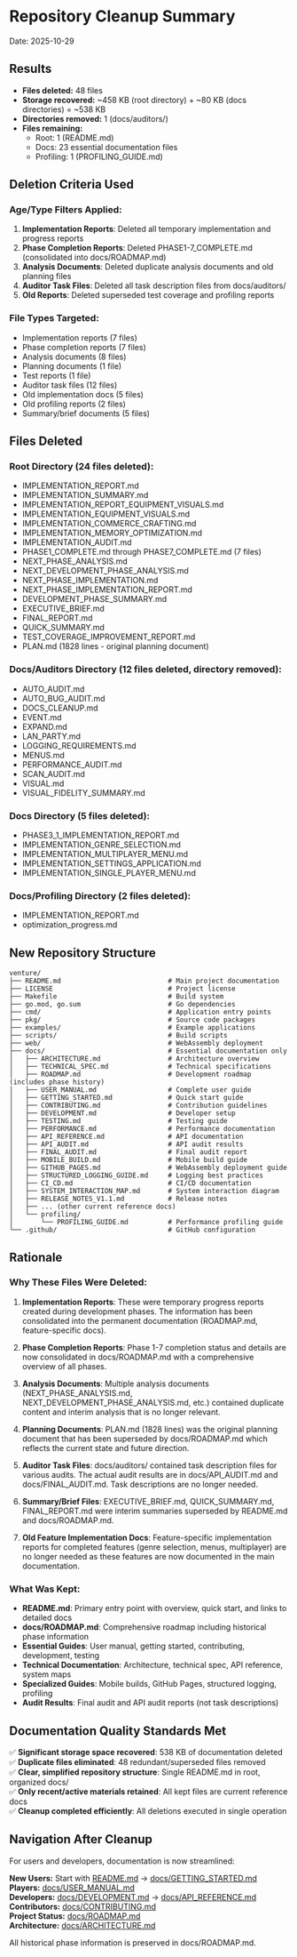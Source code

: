 # Repository Cleanup Summary
Date: 2025-10-29

## Results
- **Files deleted:** 48 files
- **Storage recovered:** ~458 KB (root directory) + ~80 KB (docs directories) = ~538 KB
- **Directories removed:** 1 (docs/auditors/)
- **Files remaining:** 
  - Root: 1 (README.md)
  - Docs: 23 essential documentation files
  - Profiling: 1 (PROFILING_GUIDE.md)

## Deletion Criteria Used

### Age/Type Filters Applied:
1. **Implementation Reports**: Deleted all temporary implementation and progress reports
2. **Phase Completion Reports**: Deleted PHASE1-7_COMPLETE.md (consolidated into docs/ROADMAP.md)
3. **Analysis Documents**: Deleted duplicate analysis documents and old planning files
4. **Auditor Task Files**: Deleted all task description files from docs/auditors/
5. **Old Reports**: Deleted superseded test coverage and profiling reports

### File Types Targeted:
- Implementation reports (7 files)
- Phase completion reports (7 files)
- Analysis documents (8 files)
- Planning documents (1 file)
- Test reports (1 file)
- Auditor task files (12 files)
- Old implementation docs (5 files)
- Old profiling reports (2 files)
- Summary/brief documents (5 files)

## Files Deleted

### Root Directory (24 files deleted):
- IMPLEMENTATION_REPORT.md
- IMPLEMENTATION_SUMMARY.md
- IMPLEMENTATION_REPORT_EQUIPMENT_VISUALS.md
- IMPLEMENTATION_EQUIPMENT_VISUALS.md
- IMPLEMENTATION_COMMERCE_CRAFTING.md
- IMPLEMENTATION_MEMORY_OPTIMIZATION.md
- IMPLEMENTATION_AUDIT.md
- PHASE1_COMPLETE.md through PHASE7_COMPLETE.md (7 files)
- NEXT_PHASE_ANALYSIS.md
- NEXT_DEVELOPMENT_PHASE_ANALYSIS.md
- NEXT_PHASE_IMPLEMENTATION.md
- NEXT_PHASE_IMPLEMENTATION_REPORT.md
- DEVELOPMENT_PHASE_SUMMARY.md
- EXECUTIVE_BRIEF.md
- FINAL_REPORT.md
- QUICK_SUMMARY.md
- TEST_COVERAGE_IMPROVEMENT_REPORT.md
- PLAN.md (1828 lines - original planning document)

### Docs/Auditors Directory (12 files deleted, directory removed):
- AUTO_AUDIT.md
- AUTO_BUG_AUDIT.md
- DOCS_CLEANUP.md
- EVENT.md
- EXPAND.md
- LAN_PARTY.md
- LOGGING_REQUIREMENTS.md
- MENUS.md
- PERFORMANCE_AUDIT.md
- SCAN_AUDIT.md
- VISUAL.md
- VISUAL_FIDELITY_SUMMARY.md

### Docs Directory (5 files deleted):
- PHASE3_1_IMPLEMENTATION_REPORT.md
- IMPLEMENTATION_GENRE_SELECTION.md
- IMPLEMENTATION_MULTIPLAYER_MENU.md
- IMPLEMENTATION_SETTINGS_APPLICATION.md
- IMPLEMENTATION_SINGLE_PLAYER_MENU.md

### Docs/Profiling Directory (2 files deleted):
- IMPLEMENTATION_REPORT.md
- optimization_progress.md

## New Repository Structure

```
venture/
├── README.md                           # Main project documentation
├── LICENSE                             # Project license
├── Makefile                            # Build system
├── go.mod, go.sum                      # Go dependencies
├── cmd/                                # Application entry points
├── pkg/                                # Source code packages
├── examples/                           # Example applications
├── scripts/                            # Build scripts
├── web/                                # WebAssembly deployment
├── docs/                               # Essential documentation only
│   ├── ARCHITECTURE.md                 # Architecture overview
│   ├── TECHNICAL_SPEC.md               # Technical specifications
│   ├── ROADMAP.md                      # Development roadmap (includes phase history)
│   ├── USER_MANUAL.md                  # Complete user guide
│   ├── GETTING_STARTED.md              # Quick start guide
│   ├── CONTRIBUTING.md                 # Contribution guidelines
│   ├── DEVELOPMENT.md                  # Developer setup
│   ├── TESTING.md                      # Testing guide
│   ├── PERFORMANCE.md                  # Performance documentation
│   ├── API_REFERENCE.md                # API documentation
│   ├── API_AUDIT.md                    # API audit results
│   ├── FINAL_AUDIT.md                  # Final audit report
│   ├── MOBILE_BUILD.md                 # Mobile build guide
│   ├── GITHUB_PAGES.md                 # WebAssembly deployment guide
│   ├── STRUCTURED_LOGGING_GUIDE.md     # Logging best practices
│   ├── CI_CD.md                        # CI/CD documentation
│   ├── SYSTEM_INTERACTION_MAP.md       # System interaction diagram
│   ├── RELEASE_NOTES_V1.1.md           # Release notes
│   ├── ... (other current reference docs)
│   └── profiling/
│       └── PROFILING_GUIDE.md          # Performance profiling guide
└── .github/                            # GitHub configuration
```

## Rationale

### Why These Files Were Deleted:

1. **Implementation Reports**: These were temporary progress reports created during development phases. The information has been consolidated into the permanent documentation (ROADMAP.md, feature-specific docs).

2. **Phase Completion Reports**: Phase 1-7 completion status and details are now consolidated in docs/ROADMAP.md with a comprehensive overview of all phases.

3. **Analysis Documents**: Multiple analysis documents (NEXT_PHASE_ANALYSIS.md, NEXT_DEVELOPMENT_PHASE_ANALYSIS.md, etc.) contained duplicate content and interim analysis that is no longer relevant.

4. **Planning Documents**: PLAN.md (1828 lines) was the original planning document that has been superseded by docs/ROADMAP.md which reflects the current state and future direction.

5. **Auditor Task Files**: docs/auditors/ contained task description files for various audits. The actual audit results are in docs/API_AUDIT.md and docs/FINAL_AUDIT.md. Task descriptions are no longer needed.

6. **Summary/Brief Files**: EXECUTIVE_BRIEF.md, QUICK_SUMMARY.md, FINAL_REPORT.md were interim summaries superseded by README.md and docs/ROADMAP.md.

7. **Old Feature Implementation Docs**: Feature-specific implementation reports for completed features (genre selection, menus, multiplayer) are no longer needed as these features are now documented in the main documentation.

### What Was Kept:

- **README.md**: Primary entry point with overview, quick start, and links to detailed docs
- **docs/ROADMAP.md**: Comprehensive roadmap including historical phase information
- **Essential Guides**: User manual, getting started, contributing, development, testing
- **Technical Documentation**: Architecture, technical spec, API reference, system maps
- **Specialized Guides**: Mobile builds, GitHub Pages, structured logging, profiling
- **Audit Results**: Final audit and API audit reports (not task descriptions)

## Documentation Quality Standards Met

✅ **Significant storage space recovered**: 538 KB of documentation deleted  
✅ **Duplicate files eliminated**: 48 redundant/superseded files removed  
✅ **Clear, simplified repository structure**: Single README.md in root, organized docs/  
✅ **Only recent/active materials retained**: All kept files are current reference docs  
✅ **Cleanup completed efficiently**: All deletions executed in single operation

## Navigation After Cleanup

For users and developers, documentation is now streamlined:

**New Users:** Start with [README.md](README.md) → [docs/GETTING_STARTED.md](docs/GETTING_STARTED.md)  
**Players:** [docs/USER_MANUAL.md](docs/USER_MANUAL.md)  
**Developers:** [docs/DEVELOPMENT.md](docs/DEVELOPMENT.md) → [docs/API_REFERENCE.md](docs/API_REFERENCE.md)  
**Contributors:** [docs/CONTRIBUTING.md](docs/CONTRIBUTING.md)  
**Project Status:** [docs/ROADMAP.md](docs/ROADMAP.md)  
**Architecture:** [docs/ARCHITECTURE.md](docs/ARCHITECTURE.md)

All historical phase information is preserved in docs/ROADMAP.md.
